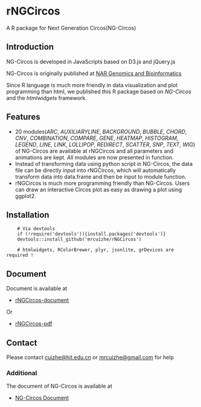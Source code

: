 # rNGCircos

A R package for Next Generation Circos(NG-Circos)

## Introduction

NG-Circos is developed in JavaScripts based on D3.js and jQuery.js

NG-Circos is originally published at [NAR Genomics and Bioinformatics](https://academic.oup.com/nargab/article/2/3/lqaa069/5901067)

Since R language is much more friendly in data visualization and plot programming than html, we published this R package based on *NG-Circos* and the *htmlwidgets* framework.

## Features

* 20 modules(*ARC*, *AUXILIARYLINE*, *BACKGROUND*, *BUBBLE*, *CHORD*, *CNV*, *COMBINATION*, *COMPARE*, *GENE*, *HEATMAP*, *HISTOGRAM*, *LEGEND*, *LINE*, *LINK*, *LOLLIPOP*, *REDIRECT*, *SCATTER*, *SNP*, *TEXT*, *WIG*) of NG-Circos are available at rNGCircos and all parameters and animations are kept. All modules are now presented in function.
* Instead of transforming data using python script in NG-Circos, the data file can be directly input into rNGCircos, which will automatically transform data into data.frame and then be input to module function.
* rNGCircos is much more programming friendly than NG-Circos. Users can draw an interactive Circos plot as easy as drawing a plot using ggplot2.


## Installation

        # Via devtools
        if (!require('devtools')){install.packages('devtools')}
        devtools::install_github('mrcuizhe/rNGCircos')
        
        # htmlwidgets, RColorBrewer, plyr, jsonlite, grDevices are required !  
        
## Document

Document is available at 

- [rNGCircos-document](https://mrcuizhe.github.io/rNGCircos_document/index.html)

Or 

- [rNGCircos-pdf](https://github.com/mrcuizhe/rNGCircos/blob/master/doc/rNGCircos_1.0.0.pdf)

        
## Contact

Please contact cuizhe@hit.edu.cn or mrcuizhe@gmail.com for help

### Additional

The document of NG-Circos is available at

- [NG-Circos Document](https://wlcb.oit.uci.edu/NG-Circos)

